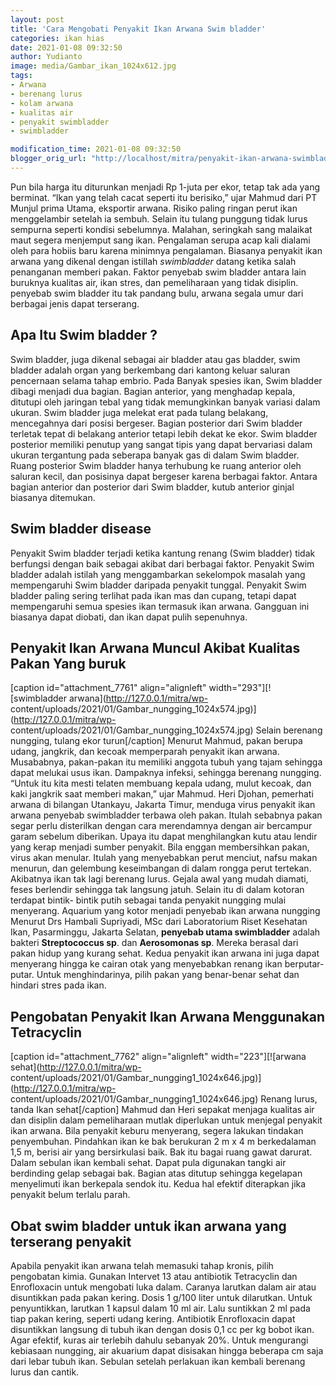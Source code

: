 ```yaml
---
layout: post
title: 'Cara Mengobati Penyakit Ikan Arwana Swim bladder'
categories: ikan hias
date: 2021-01-08 09:32:50
author: Yudianto
image: media/Gambar_ikan_1024x612.jpg
tags:
- Arwana
- berenang lurus
- kolam arwana
- kualitas air
- penyakit swimbladder
- swimbladder

modification_time: 2021-01-08 09:32:50
blogger_orig_url: "http://localhost/mitra/penyakit-ikan-arwana-swimbladder.html"
---
```


Pun bila harga itu diturunkan menjadi Rp 1-juta per ekor, tetap tak ada yang
berminat. “Ikan yang telah cacat seperti itu berisiko,” ujar Mahmud dari PT
Munjul prima Utama, eksportir arwana. Risiko paling ringan perut ikan
menggelambir setelah ia sembuh. Selain itu tulang punggung tidak lurus
sempurna seperti kondisi sebelumnya. Malahan, seringkah sang malaikat maut
segera menjemput sang ikan. Pengalaman serupa acap kali dialami oleh para
hobiis baru karena minimnya pengalaman. Biasanya penyakit ikan arwana yang
dikenal dengan istillah _swimbladder_ datang ketika salah penanganan memberi
pakan. Faktor penyebab swim bladder antara lain buruknya kualitas air, ikan
stres, dan pemeliharaan yang tidak disiplin. penyebab swim bladder itu tak
pandang bulu, arwana segala umur dari berbagai jenis dapat terserang.

## Apa Itu Swim bladder ?

Swim bladder, juga dikenal sebagai air bladder atau gas bladder, swim bladder
adalah organ yang berkembang dari kantong keluar saluran pencernaan selama
tahap embrio. Pada Banyak spesies ikan, Swim bladder dibagi menjadi dua
bagian. Bagian anterior, yang menghadap kepala, ditutupi oleh jaringan tebal
yang tidak memungkinkan banyak variasi dalam ukuran. Swim bladder juga melekat
erat pada tulang belakang, mencegahnya dari posisi bergeser. Bagian posterior
dari Swim bladder terletak tepat di belakang anterior tetapi lebih dekat ke
ekor. Swim bladder posterior memiliki penutup yang sangat tipis yang dapat
bervariasi dalam ukuran tergantung pada seberapa banyak gas di dalam Swim
bladder. Ruang posterior Swim bladder hanya terhubung ke ruang anterior oleh
saluran kecil, dan posisinya dapat bergeser karena berbagai faktor. Antara
bagian anterior dan posterior dari Swim bladder, kutub anterior ginjal
biasanya ditemukan.

## Swim bladder disease

Penyakit Swim bladder terjadi ketika kantung renang (Swim bladder) tidak
berfungsi dengan baik sebagai akibat dari berbagai faktor. Penyakit Swim
bladder adalah istilah yang menggambarkan sekelompok masalah yang mempengaruhi
Swim bladder daripada penyakit tunggal. Penyakit Swim bladder paling sering
terlihat pada ikan mas dan cupang, tetapi dapat mempengaruhi semua spesies
ikan termasuk ikan arwana. Gangguan ini biasanya dapat diobati, dan ikan dapat
pulih sepenuhnya.

## Penyakit Ikan Arwana Muncul Akibat Kualitas Pakan Yang buruk

[caption id="attachment_7761" align="alignleft" width="293"][![swimbladder
arwana](http://127.0.0.1/mitra/wp-
content/uploads/2021/01/Gambar_nungging_1024x574.jpg)](http://127.0.0.1/mitra/wp-
content/uploads/2021/01/Gambar_nungging_1024x574.jpg) Selain berenang
nungging, tulang ekor turun[/caption] Menurut Mahmud, pakan berupa udang,
jangkrik, dan kecoak memperparah penyakit ikan arwana. Musababnya, pakan-pakan
itu memiliki anggota tubuh yang tajam sehingga dapat melukai usus ikan.
Dampaknya infeksi, sehingga berenang nungging. “Untuk itu kita mesti telaten
membuang kepala udang, mulut kecoak, dan kaki jangkrik saat memberi makan,”
ujar Mahmud. Heri Djohan, pemerhati arwana di bilangan Utankayu, Jakarta
Timur, menduga virus penyakit ikan arwana penyebab swimbladder terbawa oleh
pakan. Itulah sebabnya pakan segar perlu disterilkan dengan cara merendamnya
dengan air bercampur garam sebelum diberikan. Upaya itu dapat menghilangkan
kutu atau lendir yang kerap menjadi sumber penyakit. Bila enggan membersihkan
pakan, virus akan menular. Itulah yang menyebabkan perut menciut, nafsu makan
menurun, dan gelembung keseimbangan di dalam rongga perut tertekan. Akibatnya
ikan tak lagi berenang lurus. Gejala awal yang mudah diamati, feses berlendir
sehingga tak langsung jatuh. Selain itu di dalam kotoran terdapat bintik-
bintik putih sebagai tanda penyakit nungging mulai menyerang. Aquarium yang
kotor menjadi penyebab ikan arwana nungging Menurut Drs Hambali Supriyadi, MSc
dari Laboratorium Riset Kesehatan Ikan, Pasarminggu, Jakarta Selatan,
**penyebab utama swimbladder** adalah bakteri **Streptococcus sp**. dan
**Aerosomonas sp**. Mereka berasal dari pakan hidup yang kurang sehat. Kedua
penyakit ikan arwana ini juga dapat menyerang hingga ke cairan otak yang
menyebabkan renang ikan berputar-putar. Untuk menghindarinya, pilih pakan yang
benar-benar sehat dan hindari stres pada ikan.

## Pengobatan Penyakit Ikan Arwana Menggunakan Tetracyclin

[caption id="attachment_7762" align="alignleft" width="223"][![arwana
sehat](http://127.0.0.1/mitra/wp-
content/uploads/2021/01/Gambar_nungging1_1024x646.jpg)](http://127.0.0.1/mitra/wp-
content/uploads/2021/01/Gambar_nungging1_1024x646.jpg) Renang lurus, tanda
Ikan sehat[/caption] Mahmud dan Heri sepakat menjaga kualitas air dan disiplin
dalam pemeliharaan mutlak diperlukan untuk menjegal penyakit ikan arwana. Bila
penyakit keburu menyerang, segera lakukan tindakan penyembuhan. Pindahkan ikan
ke bak berukuran 2 m x 4 m berkedalaman 1,5 m, berisi air yang bersirkulasi
baik. Bak itu bagai ruang gawat darurat. Dalam sebulan ikan kembali sehat.
Dapat pula digunakan tangki air berdinding gelap sebagai bak. Bagian atas
ditutup sehingga kegelapan menyelimuti ikan berkepala sendok itu. Kedua hal
efektif diterapkan jika penyakit belum terlalu parah.

## Obat swim bladder untuk ikan arwana yang terserang penyakit

Apabila penyakit ikan arwana telah memasuki tahap kronis, pilih pengobatan
kimia. Gunakan Intervet 13 atau antibiotik Tetracyclin dan Enrofloxacin untuk
mengobati luka dalam. Caranya larutkan dalam air atau disuntikkan pada pakan
kering. Dosis 1 g/100 liter untuk dilarutkan. Untuk penyuntikkan, larutkan 1
kapsul dalam 10 ml air. Lalu suntikkan 2 ml pada tiap pakan kering, seperti
udang kering. Antibiotik Enrofloxacin dapat disuntikkan langsung di tubuh ikan
dengan dosis 0,1 cc per kg bobot ikan. Agar efektif, kuras air terlebih dahulu
sebanyak 20%. Untuk mengurangi kebiasaan nungging, air akuarium dapat
disisakan hingga beberapa cm saja dari lebar tubuh ikan. Sebulan setelah
perlakuan ikan kembali berenang lurus dan cantik.


